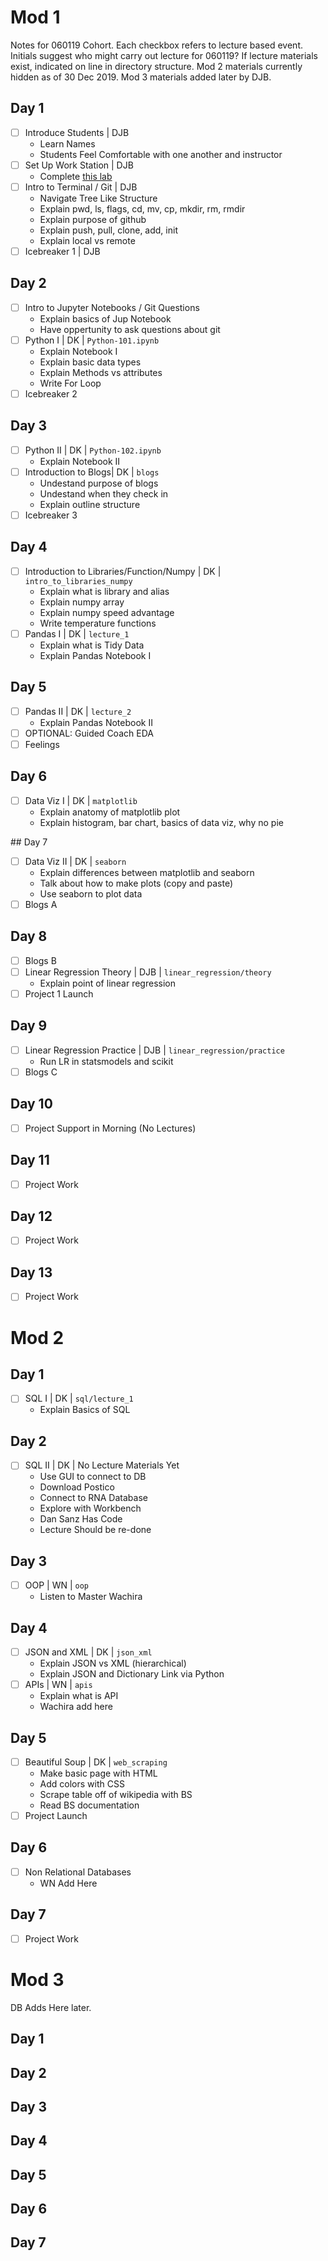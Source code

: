 # Mod 1 

Notes for 060119 Cohort.
Each checkbox refers to lecture based event.
Initials suggest who might carry out lecture for 060119?
If lecture materials exist, indicated on line in directory structure.
Mod 2 materials currently hidden as of 30 Dec 2019.
Mod 3 materials added later by DJB.

## Day 1

* [ ] Introduce Students | DJB
	- Learn Names 
	- Students Feel Comfortable with one another and instructor
* [ ] Set Up Work Station | DJB
	- Complete [this lab]() 
* [ ] Intro to Terminal / Git | DJB
	- Navigate Tree Like Structure 
	- Explain pwd, ls, flags, cd, mv, cp, mkdir, rm, rmdir
	- Explain purpose of github 
	- Explain push, pull, clone, add, init
	- Explain local vs remote  
* [ ] Icebreaker 1 | DJB

## Day 2

* [ ] Intro to Jupyter Notebooks / Git Questions
	- Explain basics of Jup Notebook
	- Have oppertunity to ask questions about git
* [ ] Python I | DK | ``Python-101.ipynb``
	- Explain Notebook I
	- Explain basic data types
	- Explain Methods vs attributes
	- Write For Loop 
* [ ] Icebreaker 2

## Day 3

* [ ] Python II | DK | ``Python-102.ipynb``
	- Explain Notebook II
* [ ] Introduction to Blogs| DK | ``blogs`` 
	- Undestand purpose of blogs
	- Undestand when they check in 
	- Explain outline structure 
* [ ] Icebreaker 3

## Day 4

* [ ] Introduction to Libraries/Function/Numpy | DK | ``intro_to_libraries_numpy``
	- Explain what is library and alias
	- Explain numpy array
	- Explain numpy speed advantage
	- Write temperature functions
* [ ] Pandas I | DK | ``lecture_1``
	- Explain what is Tidy Data
	- Explain Pandas Notebook I

## Day 5

* [ ] Pandas II | DK | ``lecture_2``
	- Explain Pandas Notebook II
* [ ] OPTIONAL: Guided Coach EDA 
* [ ] Feelings 

## Day 6

* [ ] Data Viz I | DK | ``matplotlib`` 
	- Explain anatomy of matplotlib plot
	- Explain histogram, bar chart, basics of data viz, why no pie

## Day 7

* [ ] Data Viz II | DK | ``seaborn``
	- Explain differences between matplotlib and seaborn 
	- Talk about how to make plots (copy and paste)
	- Use seaborn to plot data
* [ ] Blogs A

## Day 8 

* [ ] Blogs B
* [ ] Linear Regression Theory | DJB | ``linear_regression/theory``
	- Explain point of linear regression
* [ ] Project 1 Launch

## Day 9

* [ ] Linear Regression Practice | DJB |  ``linear_regression/practice``
	- Run LR in statsmodels and scikit 
* [ ] Blogs C

## Day 10

* [ ] Project Support in Morning (No Lectures) 

## Day 11

* [ ] Project Work

## Day 12

* [ ] Project Work

## Day 13

* [ ] Project Work

# Mod 2

## Day 1

* [ ] SQL I | DK | ``sql/lecture_1``
	- Explain Basics of SQL

## Day 2 

* [ ] SQL II | DK | No Lecture Materials Yet
	- Use GUI to connect to DB 
	- Download Postico
	- Connect to RNA Database
	- Explore with Workbench
	- Dan Sanz Has Code 
	- Lecture Should be re-done

## Day 3

* [ ] OOP | WN | ``oop`` 
	- Listen to Master Wachira

## Day 4

* [ ] JSON and XML | DK | ``json_xml`` 
	- Explain JSON vs XML (hierarchical)
	- Explain JSON and Dictionary Link via Python
* [ ] APIs | WN | ``apis``
	- Explain what is API
	- Wachira add here

## Day 5 

* [ ] Beautiful Soup | DK | ``web_scraping``
	- Make basic page with HTML
	- Add colors with CSS
	- Scrape table off of wikipedia with BS
	- Read BS documentation
* [ ] Project Launch 

## Day 6 
 
* [ ] Non Relational Databases 
	- WN Add Here 

## Day 7 

* [ ] Project Work 

# Mod 3

DB Adds Here later.

## Day 1

## Day 2 

## Day 3

## Day 4

## Day 5 

## Day 6 

## Day 7 


